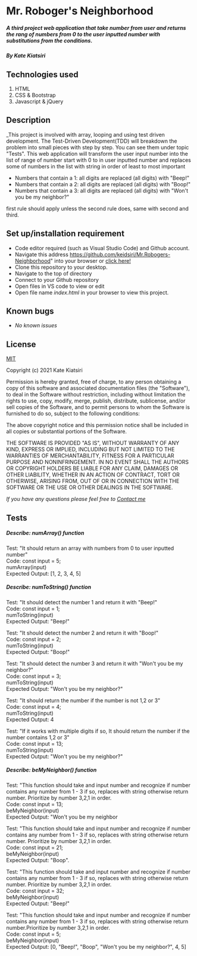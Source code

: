 # Mr. Roboger's Neighborhood

##### A third project web application that take number from user and returns the rang of numbers from 0 to the user inputted number with substitutions from the conditions.

##### By _Kate Kiatsiri_

## Technologies used
  1. HTML
  2. CSS & Bootstrap
  3. Javascript & jQuery

## Description
_This project is involved with array, looping and using test driven development. The Test-Driven Development(TDD) will breakdown the problem into small pieces with step by step. You can see them under topic "Tests". This web application will transform the user input number into the list of range of number start with 0 to in user inputted number and replaces some of numbers in the list with string in order of least to most important 
  * Numbers that contain a 1: all digits are replaced (all digits) with "Beep!"
  * Numbers that contain a 2: all digits are replaced (all digits) with "Boop!"
  * Numbers that contain a 3: all digits are replaced (all digits) with "Won't you be my neighbor?"

first rule should apply unless the second rule does, same with second and third.

## Set up/installation requirement
* Code editor required (such as Visual Studio Code) and Github account.
* Navigate this address https://github.com/keidsiri/Mr.Robogers-Neighborhood" into your browser or 
<a href="https://github.com/keidsiri/Mr.Robogers-Neighborhood"> click here! </a>
* Clone this repository to your desktop.
* Navigate to the top of directory
* Connect to your Github repository
* Open files in VS code to view or edit
* Open file name _index.html_ in your browser to view this project.


## Known bugs
* _No known issues_

## License
[MIT](https://opensource.org/licenses/MIT)

Copyright (c) 2021 Kate Kiatsiri

Permission is hereby granted, free of charge, to any person obtaining a copy
of this software and associated documentation files (the "Software"), to deal
in the Software without restriction, including without limitation the rights
to use, copy, modify, merge, publish, distribute, sublicense, and/or sell
copies of the Software, and to permit persons to whom the Software is
furnished to do so, subject to the following conditions:

The above copyright notice and this permission notice shall be included in all
copies or substantial portions of the Software.

THE SOFTWARE IS PROVIDED "AS IS", WITHOUT WARRANTY OF ANY KIND, EXPRESS OR
IMPLIED, INCLUDING BUT NOT LIMITED TO THE WARRANTIES OF MERCHANTABILITY,
FITNESS FOR A PARTICULAR PURPOSE AND NONINFRINGEMENT. IN NO EVENT SHALL THE
AUTHORS OR COPYRIGHT HOLDERS BE LIABLE FOR ANY CLAIM, DAMAGES OR OTHER
LIABILITY, WHETHER IN AN ACTION OF CONTRACT, TORT OR OTHERWISE, ARISING FROM,
OUT OF OR IN CONNECTION WITH THE SOFTWARE OR THE USE OR OTHER DEALINGS IN THE
SOFTWARE.

_If you have any questions please feel free to [Contact me](mailto:keidsiri@gmail.com)_

## Tests

##### Describe: numArray() function

Test: "It should return an array with numbers from 0 to user inputted number" <br>
Code: const input = 5; <br>
numArray(input) <br>
Expected Output: [1, 2, 3, 4, 5] <br>


##### Describe: numToString() function

Test: "It should detect the number 1 and return it with "Beep!" <br>
Code: const input = 1; <br>
numToString(input) <br>
Expected Output: "Beep!" <br>

Test: "It should detect the number 2 and return it with "Boop!" <br>
Code: const input = 2; <br>
numToString(input) <br>
Expected Output: "Boop!" <br>

Test: "It should detect the number 3 and return it with "Won't you be my neighbor?" <br>
Code: const input = 3; <br>
numToString(input) <br>
Expected Output: "Won't you be my neighbor?" <br>

Test: "It should return the number if the number is not 1,2 or 3" <br>
Code: const input = 4; <br>
numToString(input) <br>
Expected Output: 4 <br>

Test: "If it works with multiple digits if so, It should return the number if the number contains 1,2 or 3" <br>
Code: const input = 13; <br>
numToString(input) <br>
Expected Output: "Won't you be my neighbor?" <br>


##### Describe: beMyNeighbor() function

Test: "This function should take and input number and recognize if number contains any number from 1 - 3 if so, replaces with string otherwise return number. Prioritize by number 3,2,1 in order. <br>
Code: const input = 13; <br>
beMyNeighbor(input)  <br>
Expected Output: "Won't you be my neighbor <br>

Test: "This function should take and input number and recognize if number contains any number from 1 - 3 if so, replaces with string otherwise return number. Prioritize by number 3,2,1 in order.<br>
Code: const input = 21; <br>
beMyNeighbor(input) <br>
Expected Output: "Boop".  <br>

Test: "This function should take and input number and recognize if number contains any number from 1 - 3 if so, replaces with string otherwise return number. Prioritize by number 3,2,1 in order. <br>
Code: const input = 32; <br>
beMyNeighbor(input) <br>
Expected Output: "Beep!" <br>

Test: "This function should take and input number and recognize if number contains any number from 1 - 3 if so, replaces with string otherwise return number.Prioritize by number 3,2,1 in order. <br>
Code: const input = 5; <br>
beMyNeighbor(input)  <br>
Expected Output: [0, "Beep!", "Boop", "Won't you be my neighbor?", 4, 5] <br>













